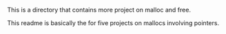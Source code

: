 This is a directory that contains more project on malloc and free.

This readme is basically the for five projects on mallocs involving pointers.
